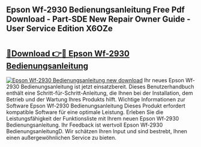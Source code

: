 ## Epson Wf-2930 Bedienungsanleitung Free Pdf Download - Part-SDE New Repair Owner Guide - User Service Edition X6OZe

# <h2><a href="http://df21sn.blite.top/?on=Epson+Wf-2930+Bedienungsanleitung">🔗Download 👉🔴 Epson Wf-2930 Bedienungsanleitung</a></h2>

[![Epson Wf-2930 Bedienungsanleitung new download](https://i.imgur.com/lujVjoI.png)](http://df21sn.blite.top/?on=Epson+Wf-2930+Bedienungsanleitung)
Ihr neues Epson Wf-2930 Bedienungsanleitung ist jetzt einsatzbereit. Dieses Benutzerhandbuch enthält eine Schritt-für-Schritt-Anleitung, die Ihnen bei der Installation, dem Betrieb und der Wartung Ihres Produkts hilft. Wichtige Informationen zur Software Epson Wf-2930 Bedienungsanleitung Dieses Produkt erfordert kompatible Software für eine optimale Leistung. Erleben Sie die Leistungsfähigkeit der Funktionsliste mit Ihrem neuen Epson Wf-2930 Bedienungsanleitung. Ihr Feedback ist wertvoll Epson Wf-2930 BedienungsanleitungD. Wir schätzen Ihren Input und sind bestrebt, Ihnen einen außergewöhnlichen Service zu bieten.
